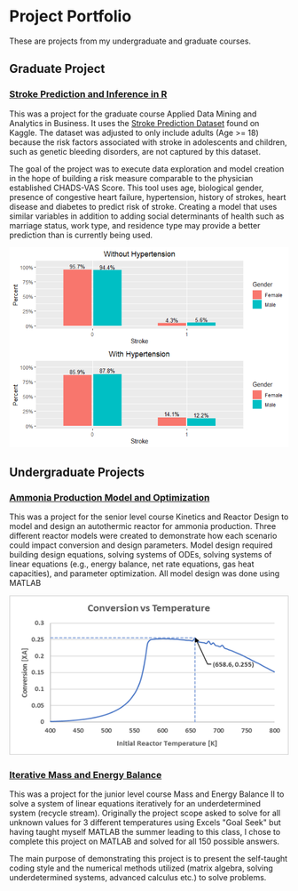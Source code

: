 # Project Portfolio

These are projects from my undergraduate and graduate courses.

## Graduate Project

### [Stroke Prediction and Inference in R](https://github.com/Forero-Mateo/Stroke_Prediction_and_Inference)
This was a project for the graduate course Applied Data Mining and Analytics in Business. It uses the [Stroke Prediction Dataset](https://www.kaggle.com/fedesoriano/stroke-prediction-dataset) found on Kaggle. The dataset was adjusted to only include adults (Age >= 18) because the risk factors associated with stroke in adolescents and children, such as genetic bleeding disorders, are not captured by this dataset.

The goal of the project was to execute data exploration and model creation in the hope of building a risk measure comparable to the physician established CHADS-VAS Score. This tool uses age, biological gender, presence of congestive heart failure, hypertension, history of strokes, heart disease and diabetes to predict risk of stroke. Creating a model that uses similar variables in addition to adding social determinants of health such as marriage status, work type, and residence type may provide a better prediction than is currently being used.

![](https://raw.githubusercontent.com/Forero-Mateo/Stroke_Prediction_and_Inference/main/Stroke_Data-Mining_files/figure-gfm/unnamed-chunk-8-1.png)<!-- -->


## Undergraduate Projects

### [Ammonia Production Model and Optimization](https://github.com/Forero-Mateo/Kinetics_Ammonia_Production)
This was a project for the senior level course Kinetics and Reactor Design to model and design an autothermic reactor for ammonia production. Three different reactor models were created to demonstrate how each scenario could impact conversion and design parameters. Model design required building design equations, solving systems of ODEs, solving systems of linear equations (e.g., energy balance, net rate equations, gas heat capacities), and parameter optimization. All model design was done using MATLAB

![](https://raw.githubusercontent.com/Forero-Mateo/Kinetics_Ammonia_Production/main/Plots/PD_Temp.png)

### [Iterative Mass and Energy Balance](https://github.com/Forero-Mateo/Mass_Energy_Balance)
This was a project for the junior level course Mass and Energy Balance II to solve a system of linear equations iteratively for an underdetermined system (recycle stream). Originally the project scope asked to solve for all unknown values for 3 different temperatures using Excels "Goal Seek" but having taught myself MATLAB the summer leading to this class, I chose to complete this project on MATLAB and solved for all 150 possible answers. 

The main purpose of demonstrating this project is to present the self-taught coding style and the numerical methods utilized (matrix algebra, solving underdetermined systems, advanced calculus etc.) to solve problems.
